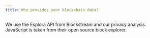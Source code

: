 ```yaml
---
title: Who provides your blockchain data?
---
```


We use the Esplora API from Blockstream and our privacy analysis JavaScript is taken from their open source block explorer.
